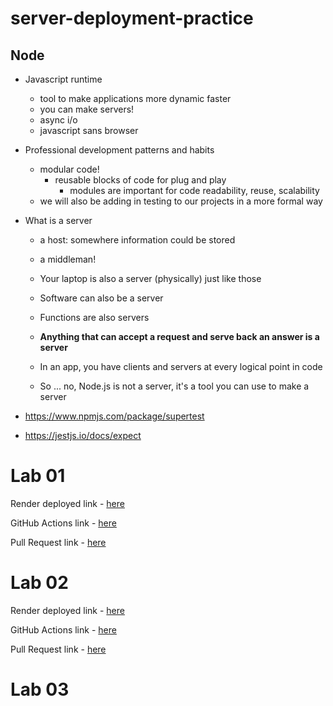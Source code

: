 # server-deployment-practice

## Node

- Javascript runtime

  - tool to make applications more dynamic faster
  - you can make servers!
  - async i/o
  - javascript sans browser

- Professional development patterns and habits

  - modular code!
    - reusable blocks of code for plug and play
      - modules are important for code readability, reuse, scalability
  - we will also be adding in testing to our projects in a more formal way

- What is a server

  - a host: somewhere information could be stored
  - a middleman!

  - Your laptop is also a server (physically) just like those
  - Software can also be a server
  - Functions are also servers
  - **Anything that can accept a request and serve back an answer is a server**
  - In an app, you have clients and servers at every logical point in code
  - So ... no, Node.js is not a server, it's a tool you can use to make a server

- https://www.npmjs.com/package/supertest
- https://jestjs.io/docs/expect

# Lab 01
Render deployed link - [here](https://server-deployment-practice-1phd.onrender.com/)

GitHub Actions link - [here](https://github.com/rpruazol/server-deployment-practice/actions/runs/5433628273)

Pull Request link - [here](https://github.com/rpruazol/server-deployment-practice/pull/3)

# Lab 02

Render deployed link - [here](TBA)

GitHub Actions link - [here](TBA)

Pull Request link - [here](TBA)


# Lab 03